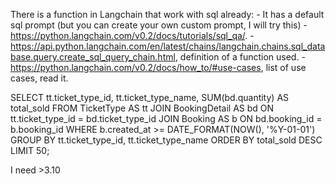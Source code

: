 There is a function in Langchain that work with sql already:
    - It has a default sql prompt (but you can create your own custom prompt, I will try this)
    - https://python.langchain.com/v0.2/docs/tutorials/sql_qa/.
        - https://api.python.langchain.com/en/latest/chains/langchain.chains.sql_database.query.create_sql_query_chain.html, definition of a function used.
    - https://python.langchain.com/v0.2/docs/how_to/#use-cases, list of use cases, read it.


SELECT
tt.ticket_type_id,
tt.ticket_type_name,
SUM(bd.quantity) AS total_sold
FROM TicketType AS tt
JOIN BookingDetail AS bd
ON tt.ticket_type_id = bd.ticket_type_id
JOIN Booking AS b
ON bd.booking_id = b.booking_id
WHERE
b.created_at >= DATE_FORMAT(NOW(), '%Y-01-01')
GROUP BY
tt.ticket_type_id,
tt.ticket_type_name
ORDER BY
total_sold DESC
LIMIT 50;

I need >3.10
